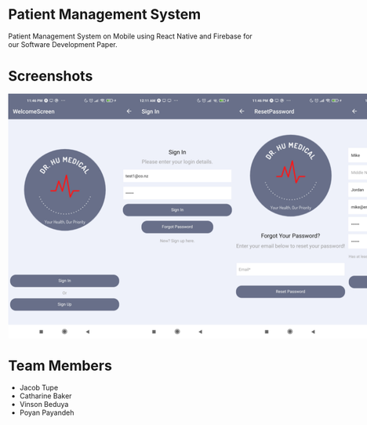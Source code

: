 # Patient Management System
Patient Management System on Mobile using React Native and Firebase for our Software Development Paper. 

# Screenshots

<div style="display: flex; flex-direction: row;">
  <img src="https://github.com/justvinny/sdp-team-doctor-hu/blob/main/screenshots/Screenshot_2021-09-14-23-46-22-752_host.exp.exponent.jpg" width=230/>
  <img src="https://github.com/justvinny/sdp-team-doctor-hu/blob/main/screenshots/Screenshot_2021-09-09-00-11-39-400_host.exp.exponent.jpg" width=230/>
  <img src="https://github.com/justvinny/sdp-team-doctor-hu/blob/main/screenshots/Screenshot_2021-09-14-23-46-36-358_host.exp.exponent.jpg" width=230/>
  <img src="https://github.com/justvinny/sdp-team-doctor-hu/blob/main/screenshots/Screenshot_2021-09-09-00-11-41-946_host.exp.exponent.jpg" width=230/>
  <img src="https://github.com/justvinny/sdp-team-doctor-hu/blob/main/screenshots/Screenshot_2021-09-14-23-47-51-086_host.exp.exponent.jpg" width=230/>
  <img src="https://github.com/justvinny/sdp-team-doctor-hu/blob/main/screenshots/Screenshot_2021-09-09-00-11-48-239_host.exp.exponent.jpg" width=230/>
  <img src="https://github.com/justvinny/sdp-team-doctor-hu/blob/main/screenshots/Screenshot_2021-09-14-23-48-54-662_host.exp.exponent.jpg" width=230/>
  <img src="https://github.com/justvinny/sdp-team-doctor-hu/blob/main/screenshots/Screenshot_2021-09-09-00-11-51-539_host.exp.exponent.jpg" width=230/>
  <img src="https://github.com/justvinny/sdp-team-doctor-hu/blob/main/screenshots/Screenshot_2021-09-09-00-11-55-635_host.exp.exponent.jpg" width=230/>
  <img src="https://github.com/justvinny/sdp-team-doctor-hu/blob/main/screenshots/Screenshot_2021-09-09-00-12-03-247_host.exp.exponent.jpg" width=230/>
  <img src="https://github.com/justvinny/sdp-team-doctor-hu/blob/main/screenshots/Screenshot_2021-09-09-00-12-06-052_host.exp.exponent.jpg" width=230/>
  <img src="https://github.com/justvinny/sdp-team-doctor-hu/blob/main/screenshots/Screenshot_2021-09-14-23-49-14-886_host.exp.exponent.jpg" width=230/>
  <img src="https://github.com/justvinny/sdp-team-doctor-hu/blob/main/screenshots/Screenshot_2021-09-09-00-12-40-060_host.exp.exponent.jpg" width=230/>
  <img src="https://github.com/justvinny/sdp-team-doctor-hu/blob/main/screenshots/Screenshot_2021-09-14-23-47-23-717_host.exp.exponent.jpg" width=230/>
</div>

# Team Members
- Jacob Tupe
- Catharine Baker
- Vinson Beduya
- Poyan Payandeh
